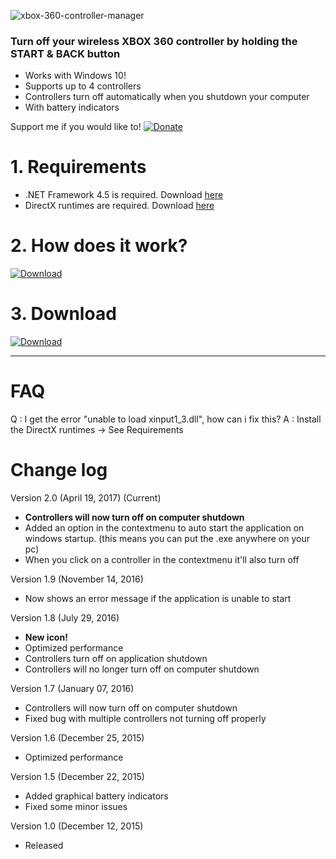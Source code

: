 ![xbox-360-controller-manager](https://assets.larscom.nl/xbox360/header-text.png)
### Turn off your wireless XBOX 360 controller by holding the **START** & **BACK** button
  - Works with Windows 10!
  - Supports up to 4 controllers
  - Controllers turn off automatically when you shutdown your computer
  - With battery indicators
  
Support me if you would like to!
[![Donate](https://img.shields.io/badge/Donate-PayPal-green.svg)](https://www.paypal.com/cgi-bin/webscr?cmd=_s-xclick&hosted_button_id=6MLLT5T7XDNWQ)

 # 1. Requirements
- .NET Framework 4.5 is required. Download [here](https://www.microsoft.com/en-us/download/details.aspx?id=30653)
- DirectX runtimes are required. Download [here](http://www.microsoft.com/en-us/download/confirmation.aspx?id=8109)

 # 2. How does it work?
[![Download](https://assets.larscom.nl/xbox360/youtube-video.png)](https://www.youtube.com/watch?v=63WBfvhFpMA)  

 # 3. Download
[![Download](https://assets.larscom.nl/xbox360/download-button.png)](http://www.mediafire.com/file/nt7v5ibcu1ctc86)         

---------------------------------------------------------------------------------------------

# FAQ
Q : I get the error "unable to load xinput1_3.dll", how can i fix this?
A : Install the DirectX runtimes -> See Requirements

# Change log
Version 2.0 (April 19, 2017) (Current)
- **Controllers will now turn off on computer shutdown**
- Added an option in the contextmenu to auto start the application on windows startup. (this means you can put the .exe anywhere on your pc)
- When you click on a controller in the contextmenu it'll also turn off

Version 1.9 (November 14, 2016)
- Now shows an error message if the application is unable to start

Version 1.8 (July 29, 2016)
- **New icon!**
- Optimized performance
- Controllers turn off on application shutdown
- Controllers will no longer turn off on computer shutdown

Version 1.7 (January 07, 2016)
- Controllers will now turn off on computer shutdown
- Fixed bug with multiple controllers not turning off properly

Version 1.6 (December 25, 2015)
- Optimized performance

Version 1.5 (December 22, 2015)
- Added graphical battery indicators
- Fixed some minor issues

Version 1.0 (December 12, 2015)
- Released
